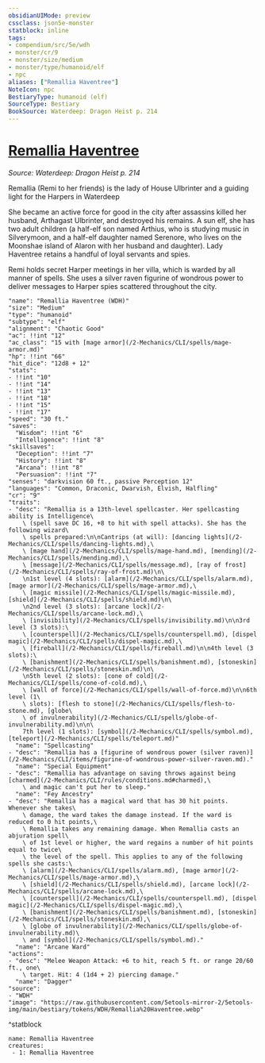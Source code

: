 ```yaml
---
obsidianUIMode: preview
cssclass: json5e-monster
statblock: inline
tags:
- compendium/src/5e/wdh
- monster/cr/9
- monster/size/medium
- monster/type/humanoid/elf
- npc
aliases: ["Remallia Haventree"]
NoteIcon: npc
BestiaryType: humanoid (elf)
SourceType: Bestiary
BookSource: Waterdeep: Dragon Heist p. 214
---
```

# [Remallia Haventree](2-Mechanics/CLI/bestiary/npc/remallia-haventree-wdh.md)
*Source: Waterdeep: Dragon Heist p. 214*  

Remallia (Remi to her friends) is the lady of House Ulbrinter and a guiding light for the Harpers in Waterdeep

She became an active force for good in the city after assassins killed her husband, Arthagast Ulbrinter, and destroyed his remains. A sun elf, she has two adult children (a half-elf son named Arthius, who is studying music in Silverymoon, and a half-elf daughter named Serenore, who lives on the Moonshae island of Alaron with her husband and daughter). Lady Haventree retains a handful of loyal servants and spies.

Remi holds secret Harper meetings in her villa, which is warded by all manner of spells. She uses a silver raven figurine of wondrous power to deliver messages to Harper spies scattered throughout the city.

```statblock
"name": "Remallia Haventree (WDH)"
"size": "Medium"
"type": "humanoid"
"subtype": "elf"
"alignment": "Chaotic Good"
"ac": !!int "12"
"ac_class": "15 with [mage armor](/2-Mechanics/CLI/spells/mage-armor.md)"
"hp": !!int "66"
"hit_dice": "12d8 + 12"
"stats":
- !!int "10"
- !!int "14"
- !!int "13"
- !!int "18"
- !!int "15"
- !!int "17"
"speed": "30 ft."
"saves":
  "Wisdom": !!int "6"
  "Intelligence": !!int "8"
"skillsaves":
  "Deception": !!int "7"
  "History": !!int "8"
  "Arcana": !!int "8"
  "Persuasion": !!int "7"
"senses": "darkvision 60 ft., passive Perception 12"
"languages": "Common, Draconic, Dwarvish, Elvish, Halfling"
"cr": "9"
"traits":
- "desc": "Remallia is a 13th-level spellcaster. Her spellcasting ability is Intelligence\
    \ (spell save DC 16, +8 to hit with spell attacks). She has the following wizard\
    \ spells prepared:\n\nCantrips (at will): [dancing lights](/2-Mechanics/CLI/spells/dancing-lights.md),\
    \ [mage hand](/2-Mechanics/CLI/spells/mage-hand.md), [mending](/2-Mechanics/CLI/spells/mending.md),\
    \ [message](/2-Mechanics/CLI/spells/message.md), [ray of frost](/2-Mechanics/CLI/spells/ray-of-frost.md)\n\
    \n1st level (4 slots): [alarm](/2-Mechanics/CLI/spells/alarm.md), [mage armor](/2-Mechanics/CLI/spells/mage-armor.md),\
    \ [magic missile](/2-Mechanics/CLI/spells/magic-missile.md), [shield](/2-Mechanics/CLI/spells/shield.md)\n\
    \n2nd level (3 slots): [arcane lock](/2-Mechanics/CLI/spells/arcane-lock.md),\
    \ [invisibility](/2-Mechanics/CLI/spells/invisibility.md)\n\n3rd level (3 slots):\
    \ [counterspell](/2-Mechanics/CLI/spells/counterspell.md), [dispel magic](/2-Mechanics/CLI/spells/dispel-magic.md),\
    \ [fireball](/2-Mechanics/CLI/spells/fireball.md)\n\n4th level (3 slots):\
    \ [banishment](/2-Mechanics/CLI/spells/banishment.md), [stoneskin](/2-Mechanics/CLI/spells/stoneskin.md)\n\
    \n5th level (2 slots): [cone of cold](/2-Mechanics/CLI/spells/cone-of-cold.md),\
    \ [wall of force](/2-Mechanics/CLI/spells/wall-of-force.md)\n\n6th level (1\
    \ slots): [flesh to stone](/2-Mechanics/CLI/spells/flesh-to-stone.md), [globe\
    \ of invulnerability](/2-Mechanics/CLI/spells/globe-of-invulnerability.md)\n\n\
    7th level (1 slots): [symbol](/2-Mechanics/CLI/spells/symbol.md), [teleport](/2-Mechanics/CLI/spells/teleport.md)"
  "name": "Spellcasting"
- "desc": "Remallia has a [figurine of wondrous power (silver raven)](/2-Mechanics/CLI/items/figurine-of-wondrous-power-silver-raven.md)."
  "name": "Special Equipment"
- "desc": "Remallia has advantage on saving throws against being [charmed](/2-Mechanics/CLI/rules/conditions.md#charmed),\
    \ and magic can't put her to sleep."
  "name": "Fey Ancestry"
- "desc": "Remallia has a magical ward that has 30 hit points. Whenever she takes\
    \ damage, the ward takes the damage instead. If the ward is reduced to 0 hit points,\
    \ Remallia takes any remaining damage. When Remallia casts an abjuration spell\
    \ of 1st level or higher, the ward regains a number of hit points equal to twice\
    \ the level of the spell. This applies to any of the following spells she casts:\
    \ [alarm](/2-Mechanics/CLI/spells/alarm.md), [mage armor](/2-Mechanics/CLI/spells/mage-armor.md),\
    \ [shield](/2-Mechanics/CLI/spells/shield.md), [arcane lock](/2-Mechanics/CLI/spells/arcane-lock.md),\
    \ [counterspell](/2-Mechanics/CLI/spells/counterspell.md), [dispel magic](/2-Mechanics/CLI/spells/dispel-magic.md),\
    \ [banishment](/2-Mechanics/CLI/spells/banishment.md), [stoneskin](/2-Mechanics/CLI/spells/stoneskin.md),\
    \ [globe of invulnerability](/2-Mechanics/CLI/spells/globe-of-invulnerability.md)\
    \ and [symbol](/2-Mechanics/CLI/spells/symbol.md)."
  "name": "Arcane Ward"
"actions":
- "desc": "Melee Weapon Attack: +6 to hit, reach 5 ft. or range 20/60 ft., one\
    \ target. Hit: 4 (1d4 + 2) piercing damage."
  "name": "Dagger"
"source":
- "WDH"
"image": "https://raw.githubusercontent.com/5etools-mirror-2/5etools-img/main/bestiary/tokens/WDH/Remallia%20Haventree.webp"
```
^statblock

```encounter-table
name: Remallia Haventree
creatures:
 - 1: Remallia Haventree
```